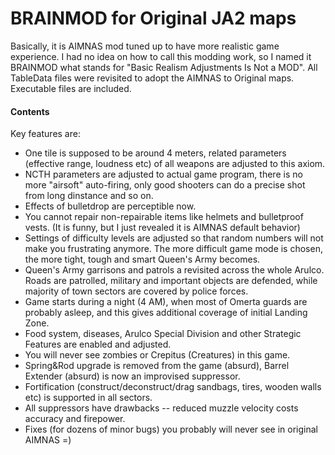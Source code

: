 # BRAINMOD for Original JA2 maps

Basically, it is AIMNAS mod tuned up to have more realistic game experience.
I had no idea on how to call this modding work, so I named it BRAINMOD what stands for "Basic Realism Adjustments Is Not a MOD". All TableData files were revisited to adopt the AIMNAS to Original maps.
Executable files are included.

#### Contents
Key features are:
* One tile is supposed to be around 4 meters, related parameters (effective range, loudness etc) of all weapons are adjusted to this axiom.
* NCTH parameters are adjusted to actual game program, there is no more "airsoft" auto-firing, only good shooters can do a precise shot from long dinstance and so on.
* Effects of bulletdrop are perceptible now.
* You cannot repair non-repairable items like helmets and bulletproof vests. (It is funny, but I just revealed it is AIMNAS default behavior)
* Settings of difficulty levels are adjusted so that random numbers will not make you frustrating anymore. The more difficult game mode is chosen, the more tight, tough and smart Queen's Army becomes.
* Queen's Army garrisons and patrols a revisited across the whole Arulco. Roads are patrolled, military and important objects are defended, while majority of town sectors are covered by police forces.
* Game starts during a night (4 AM), when most of Omerta guards are probably asleep, and this gives additional coverage of initial Landing Zone.
* Food system, diseases, Arulco Special Division and other Strategic Features are enabled and adjusted.
* You will never see zombies or Crepitus (Creatures) in this game.
* Spring&Rod upgrade is removed from the game (absurd), Barrel Extender (absurd) is now an improvised suppressor.
* Fortification (construct/deconstruct/drag sandbags, tires, wooden walls etc) is supported in all sectors.
* All suppressors have drawbacks -- reduced muzzle velocity costs accuracy and firepower.
* Fixes (for dozens of minor bugs) you probably will never see in original AIMNAS =)
